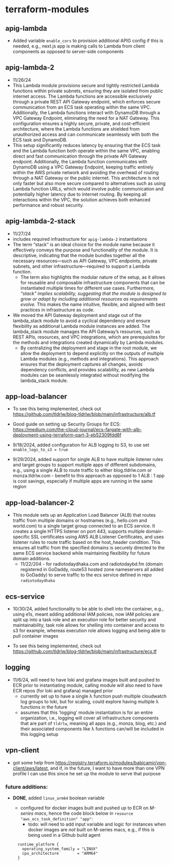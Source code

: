 # terraform-modules

## apig-lambda

- Added variable `enable_cors` to provision additional APIG config if this is needed, e.g., next.js app is making calls to Lambda from client components as opposed to server-side components

## apig-lambda-2

- 11/26/24
- This Lambda module provisions secure and tightly restricted Lambda functions within private subnets, ensuring they are isolated from public internet access. The Lambda functions are accessible exclusively through a private REST API Gateway endpoint, which enforces secure communication from an ECS task operating within the same VPC. Additionally, the Lambda functions interact with DynamoDB through a VPC Gateway Endpoint, eliminating the need for a NAT Gateway. This configuration ensures a highly secure, private, and cost-efficient architecture, where the Lambda functions are shielded from unauthorized access and can communicate seamlessly with both the ECS task and DynamoDB.
- This setup significantly reduces latency by ensuring that the ECS task and the Lambda function both operate within the same VPC, enabling direct and fast communication through the private API Gateway endpoint. Additionally, the Lambda function communicates with DynamoDB using a VPC Gateway Endpoint, keeping traffic entirely within the AWS private network and avoiding the overhead of routing through a NAT Gateway or the public internet. This architecture is not only faster but also more secure compared to alternatives such as using Lambda function URLs, which would involve public communication and potentially higher latency due to internet routing. By keeping all interactions within the VPC, the solution achieves both enhanced performance and robust security.

## apig-lambda-2-stack

- 11/27/24
- includes required infrastructure for `apig-lambda-2` instantiations
- The term “stack” is an ideal choice for the module name because it effectively conveys the purpose and functionality of the module. It is descriptive, indicating that the module bundles together all the necessary resources—such as API Gateway, VPC endpoints, private subnets, and other infrastructure—required to support a Lambda function.
  - The term also highlights the modular nature of the setup, as it allows for reusable and composable infrastructure components that can be instantiated multiple times for different use cases. Furthermore, _“stack” implies scalability, suggesting that the module is designed to grow or adapt by including additional resources as requirements evolve._ This makes the name intuitive, flexible, and aligned with best practices in infrastructure as code.
- We moved the API Gateway deployment and stage out of the lambda_stack module to avoid a cyclical dependency and ensure flexibility as additional Lambda module instances are added. The lambda_stack module manages the API Gateway’s resources, such as REST APIs, resources, and VPC integrations, which are prerequisites for the methods and integrations created dynamically by Lambda modules.
  - By centralizing the deployment and stage in the root module, we allow the deployment to depend explicitly on the outputs of multiple Lambda modules (e.g., methods and integrations). This approach ensures that the deployment captures all changes, avoids dependency conflicts, and provides scalability, as new Lambda modules can be seamlessly integrated without modifying the lambda_stack module.

## app-load-balancer

- To see this being implemented, check out https://github.com/tldrlw/blog-tldrlw/blob/main/infrastructure/alb.tf

- Good guide on setting up Security Groups for ECS: https://medium.com/the-cloud-journal/ecs-fargate-with-alb-deployment-using-terraform-part-3-eb52309fdd8f

- 9/18/2024, added configuration for ALB logging to S3, to use set `enable_logs_to_s3 = true`

- 9/29/2024, added support for single ALB to have multiple listener rules and target groups to support multiple apps of different subdomains, e.g., using a single ALB to route traffic to either blog.tldrlw.com or monza.tldrlw.com - benefit to this approach as opposed to 1 ALB : 1 app is cost savings, especially if multiple apps are running in the same region

## app-load-balancer-2

- This module sets up an Application Load Balancer (ALB) that routes traffic from multiple domains or hostnames (e.g., hello.com and world.com) to a single target group connected to an ECS service. It creates a single HTTPS listener on port 443, supports multiple domain-specific SSL certificates using AWS ALB Listener Certificates, and uses listener rules to route traffic based on the host_header condition. This ensures all traffic from the specified domains is securely directed to the same ECS service backend while maintaining flexibility for future domain additions.
  - 11/22/204 - for radiotodaydhaka.com and radiotodaybd.fm (domain registered in GoDaddy, route53 hosted zone nameservers all added to GoDaddy) to serve traffic to the ecs service defined in repo `radiotodaydhaka`

## ecs-service

- 10/30/24, added functionality to be able to shell into the container, e.g., using e1s, meant adding additional IAM policies, now IAM policies are split up into a task role and an execution role for better security and maintainability, task role allows for shelling into container and access to s3 for example, whereas execution role allows logging and being able to pull container images

- To see this being implemented, check out https://github.com/tldrlw/blog-tldrlw/blob/main/infrastructure/ecs.tf

## logging

- 11/6/24, will need to have loki and grafana images built and pushed to ECR prior to instantiating module, calling module will also need to have ECR repos (for loki and grafana) managed prior
  - currently set up to have a single λ function push multiple cloudwatch log groups to loki, but for scaling, could explore having multiple λ functions in the future
  - assumes that this 'logging' module instantiation is for an entire organization, i.e., logging will cover all infrastructure components that are part of `tldrlw`, meaning all apps (e.g., monza, blog, etc.) and their associated components like λ functions can/will be included in this logging setup

## vpn-client

- got some help from https://registry.terraform.io/modules/babicamir/vpn-client/aws/latest, and if, in the future, I want to have more than one VPN profile I can use this since he set up the module to serve that purpose

### future additions:

- **DONE**, added `linux_arm64` boolean variable

  - configured for docker images built and pushed up to ECR on _M-series macs_, hence the code block below in `resource "aws_ecs_task_definition" "app"`:
    - todo: will need to add input variable and logic for instances when docker images are _not_ built on M-series macs, e.g., if this is being used in a Github build agent

  ```
    runtime_platform {
      operating_system_family = "LINUX"
      cpu_architecture        = "ARM64"
    }
  ```
